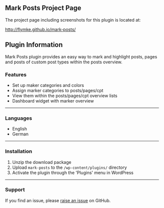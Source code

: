 ## Mark Posts Project Page

The project page including screenshots for this plugin is located at:

http://flymke.github.io/mark-posts/

## Plugin Information

Mark Posts plugin provides an easy way to mark and highlight posts, pages and posts of custom post types within the posts overview.

### Features

* Set up maker categories and colors
* Assign marker categories to posts/pages/cpt
* View them within the posts/pages/cpt overview lists
* Dashboard widget with marker overview

***

### Languages

* English
* German

***

### Installation

1. Unzip the download package
2. Upload `mark-posts` to the `/wp-content/plugins/` directory
3. Activate the plugin through the 'Plugins' menu in WordPress

***

### Support

If you find an issue, please [raise an issue](https://github.com/flymke/mark-posts/issues/new) on GitHub.